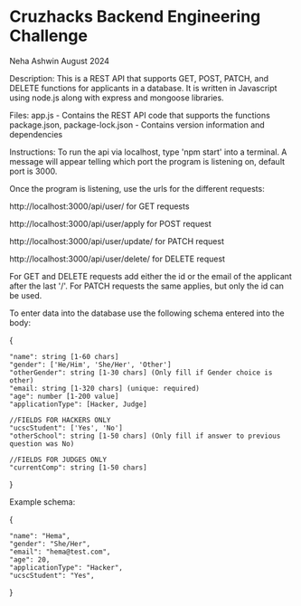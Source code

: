 # Cruzhacks Backend Engineering Challenge

Neha Ashwin
August 2024

Description: This is a REST API that supports GET, POST, PATCH, and DELETE
functions for applicants in a database. It is written in Javascript using
node.js along with express and mongoose libraries.

Files:
app.js - Contains the REST API code that supports the functions
package.json, package-lock.json - Contains version information and dependencies

Instructions:
To run the api via localhost, type 'npm start' into a terminal.
A message will appear telling which port the program is listening on,
default port is 3000. 

Once the program is listening, use the urls for the different requests: 

http://localhost:3000/api/user/ for GET requests

http://localhost:3000/api/user/apply for POST request

http://localhost:3000/api/user/update/ for PATCH request

http://localhost:3000/api/user/delete/ for DELETE request

For GET and DELETE requests add either the id or the email of the applicant after the
last '/'. For PATCH requests the same applies, but only the id can be used.

To enter data into the database use the following schema entered into the body:

{

    "name": string [1-60 chars]
    "gender": ['He/Him', 'She/Her', 'Other']
    "otherGender": string [1-30 chars] (Only fill if Gender choice is other)
    "email: string [1-320 chars] (unique: required)
    "age": number [1-200 value]
    "applicationType": [Hacker, Judge]

    //FIELDS FOR HACKERS ONLY
    "ucscStudent": ['Yes', 'No']
    "otherSchool": string [1-50 chars] (Only fill if answer to previous question was No)

    //FIELDS FOR JUDGES ONLY
    "currentComp": string [1-50 chars]
}

Example schema:

{

    "name": "Hema",
    "gender": "She/Her",
    "email": "hema@test.com",
    "age": 20,
    "applicationType": "Hacker",
    "ucscStudent": "Yes",
}
